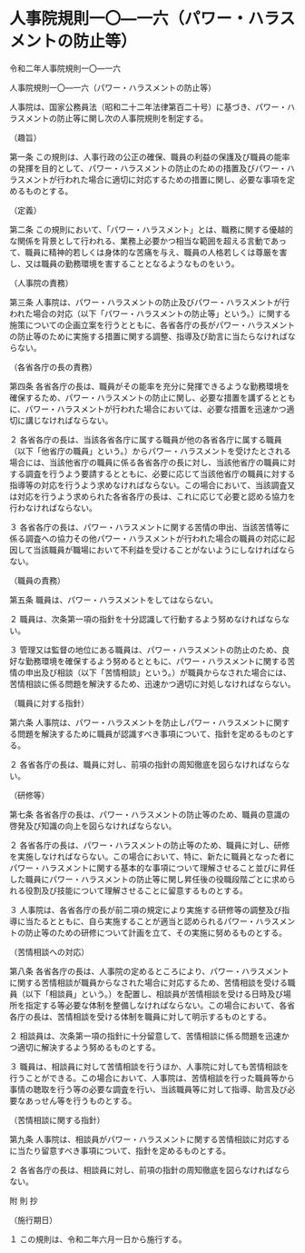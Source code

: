 # 人事院規則一〇―一六（パワー・ハラスメントの防止等）

令和二年人事院規則一〇―一六

人事院規則一〇―一六（パワー・ハラスメントの防止等）

人事院は、国家公務員法（昭和二十二年法律第百二十号）に基づき、パワー・ハラスメントの防止等に関し次の人事院規則を制定する。

（趣旨）

第一条 この規則は、人事行政の公正の確保、職員の利益の保護及び職員の能率の発揮を目的として、パワー・ハラスメントの防止のための措置及びパワー・ハラスメントが行われた場合に適切に対応するための措置に関し、必要な事項を定めるものとする。

（定義）

第二条 この規則において、「パワー・ハラスメント」とは、職務に関する優越的な関係を背景として行われる、業務上必要かつ相当な範囲を超える言動であって、職員に精神的若しくは身体的な苦痛を与え、職員の人格若しくは尊厳を害し、又は職員の勤務環境を害することとなるようなものをいう。

（人事院の責務）

第三条 人事院は、パワー・ハラスメントの防止及びパワー・ハラスメントが行われた場合の対応（以下「パワー・ハラスメントの防止等」という。）に関する施策についての企画立案を行うとともに、各省各庁の長がパワー・ハラスメントの防止等のために実施する措置に関する調整、指導及び助言に当たらなければならない。

（各省各庁の長の責務）

第四条 各省各庁の長は、職員がその能率を充分に発揮できるような勤務環境を確保するため、パワー・ハラスメントの防止に関し、必要な措置を講ずるとともに、パワー・ハラスメントが行われた場合においては、必要な措置を迅速かつ適切に講じなければならない。

２ 各省各庁の長は、当該各省各庁に属する職員が他の各省各庁に属する職員（以下「他省庁の職員」という。）からパワー・ハラスメントを受けたとされる場合には、当該他省庁の職員に係る各省各庁の長に対し、当該他省庁の職員に対する調査を行うよう要請するとともに、必要に応じて当該他省庁の職員に対する指導等の対応を行うよう求めなければならない。この場合において、当該調査又は対応を行うよう求められた各省各庁の長は、これに応じて必要と認める協力を行わなければならない。

３ 各省各庁の長は、パワー・ハラスメントに関する苦情の申出、当該苦情等に係る調査への協力その他パワー・ハラスメントが行われた場合の職員の対応に起因して当該職員が職場において不利益を受けることがないようにしなければならない。

（職員の責務）

第五条 職員は、パワー・ハラスメントをしてはならない。

２ 職員は、次条第一項の指針を十分認識して行動するよう努めなければならない。

３ 管理又は監督の地位にある職員は、パワー・ハラスメントの防止のため、良好な勤務環境を確保するよう努めるとともに、パワー・ハラスメントに関する苦情の申出及び相談（以下「苦情相談」という。）が職員からなされた場合には、苦情相談に係る問題を解決するため、迅速かつ適切に対処しなければならない。

（職員に対する指針）

第六条 人事院は、パワー・ハラスメントを防止しパワー・ハラスメントに関する問題を解決するために職員が認識すべき事項について、指針を定めるものとする。

２ 各省各庁の長は、職員に対し、前項の指針の周知徹底を図らなければならない。

（研修等）

第七条 各省各庁の長は、パワー・ハラスメントの防止等のため、職員の意識の啓発及び知識の向上を図らなければならない。

２ 各省各庁の長は、パワー・ハラスメントの防止等のため、職員に対し、研修を実施しなければならない。この場合において、特に、新たに職員となった者にパワー・ハラスメントに関する基本的な事項について理解させること並びに昇任した職員にパワー・ハラスメントの防止等に関し昇任後の役職段階ごとに求められる役割及び技能について理解させることに留意するものとする。

３ 人事院は、各省各庁の長が前二項の規定により実施する研修等の調整及び指導に当たるとともに、自ら実施することが適当と認められるパワー・ハラスメントの防止等のための研修について計画を立て、その実施に努めるものとする。

（苦情相談への対応）

第八条 各省各庁の長は、人事院の定めるところにより、パワー・ハラスメントに関する苦情相談が職員からなされた場合に対応するため、苦情相談を受ける職員（以下「相談員」という。）を配置し、相談員が苦情相談を受ける日時及び場所を指定する等必要な体制を整備しなければならない。この場合において、各省各庁の長は、苦情相談を受ける体制を職員に対して明示するものとする。

２ 相談員は、次条第一項の指針に十分留意して、苦情相談に係る問題を迅速かつ適切に解決するよう努めるものとする。

３ 職員は、相談員に対して苦情相談を行うほか、人事院に対しても苦情相談を行うことができる。この場合において、人事院は、苦情相談を行った職員等から事情の聴取を行う等の必要な調査を行い、当該職員等に対して指導、助言及び必要なあっせん等を行うものとする。

（苦情相談に関する指針）

第九条 人事院は、相談員がパワー・ハラスメントに関する苦情相談に対応するに当たり留意すべき事項について、指針を定めるものとする。

２ 各省各庁の長は、相談員に対し、前項の指針の周知徹底を図らなければならない。

附 則 抄

（施行期日）

１ この規則は、令和二年六月一日から施行する。
